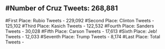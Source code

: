 #Number of Cruz Tweets: 268,881
---
#First Place: Rubio Tweets - 229,092
#Second Place: Clinton Tweets - 125,102
#Third Place: Kasich Tweets - 122,532
#Fourth Place: Sanders Tweets - 30,028
#Fifth Place: Carson Tweets - 17,613
#Sixth Place: Jeb! Tweets - 12,033
#Seventh Place: Trump Tweets - 8,174
#Last Place: Total Tweets -  
